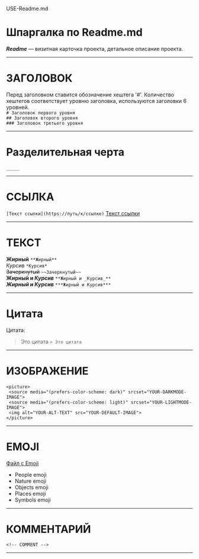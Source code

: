  USE-Readme.md

# Шпаргалка по Readme.md  

***Readme*** — визитная карточка проекта, детальное описание проекта.  
_____  
# ЗАГОЛОВОК  
Перед заголовком ставится обозначение хештега '#'. Количество хештегов соответствует уровню заголовка, используются заголовки 6 уровней.  
`# Заголовок первого уровня`    
`## Заголовок второго уровня`   
`### Заголовок третьего уровня`   
_____  
# Разделительная черта    
`_____ `   
_____ 
# ССЫЛКА  
`[Текст ссылки](https://путь/к/ссылке)` [Текст ссылки](https://путь/к/ссылке)  
_____
# ТЕКСТ 
**Жирный**  `**Жирный**`     
*Курсив*   `*Курсив*`    
~~Зачеркнутый~~   `~~Зачеркнутый~~`      
**Жирный и _Курсив_**   `**Жирный и _Курсив_**`    
***Жирный и Курсив***   `***Жирный и Курсив***`  
_____
# Цитата  

Цитата:
> Это цитата `> Это цитата`

_____
# ИЗОБРАЖЕНИЕ    
```
<picture>
 <source media="(prefers-color-scheme: dark)" srcset="YOUR-DARKMODE-IMAGE">    
 <source media="(prefers-color-scheme: light)" srcset="YOUR-LIGHTMODE-IMAGE">    
 <img alt="YOUR-ALT-TEXT" src="YOUR-DEFAULT-IMAGE">    
</picture>
```  
_____
# EMOJI  
[Файл с Emoji](https://github.com/Dv-nn/USE-Readme.md/blob/main/emoji.md)
- People emoji  
- Nature emoji  
- Objects emoji  
- Places emoji  
- Symbols emoji  
_____  
# КОММЕНТАРИЙ
`<!-- COMMENT -->`
_____





